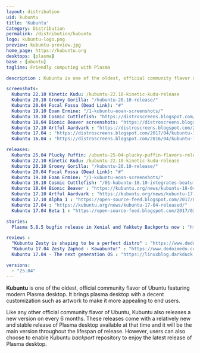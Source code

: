 ```yaml
---
layout: distribution
uid: kubuntu
title: 'Kubuntu'
Category: Distribution
permalink: /distribution/kubuntu
logo: kubuntu-logo.png
preview: kubuntu-preview.jpg
home_page: https://kubuntu.org
desktops: [plasma]
base : [ubuntu]
tagline: Friendly computing with Plasma

description : Kubuntu is one of the oldest, official community flavor of Ubuntu featuring modern Plasma desktop. Stories and updates on Kubuntu

screenshots:
  Kubuntu 22.10 Kinetic Kudu: /kubuntu-22.10-kinetic-kudu-release
  Kubuntu 20.10 Groovy Gorilla: "/kubuntu-20.10-release/"
  Kubuntu 20.04 Focal Fossa (Dead Link): "#"
  Kubuntu 19.10 Eoan Ermine: "/1-kubuntu-eoan-screenshots/"
  Kubuntu 18.10 Cosmic Cuttlefish: "https://distroscreens.blogspot.com/2018/10/kubuntu-1810-cosmic-cuttlefish.html"
  Kubuntu 18.04 Bionic Beaver screenshots: "https://distroscreens.blogspot.com/2018/06/kubuntu-1804-lts-bionic-beaver.html"
  Kubuntu 17.10 Artful Aardvark : "https://distroscreens.blogspot.com/2017/11/kubuntu-1710-artful-aardvark-screenshots.html"
  Kubuntu 17.04 : "https://distroscreens.blogspot.com/2017/04/kubuntu-1704-zesty-zapus-screenshots.html"
  Kubuntu 16.04 : "https://distroscreens.blogspot.com/2016/04/kubuntu-1604-xenial-xerus-screenshots.html"

releases:
  Kubuntu 25.04 Plucky Puffin: /ubuntu-25-04-plucky-puffin-flavors-release/
  Kubuntu 22.10 Kinetic Kudu: /kubuntu-22.10-kinetic-kudu-release
  Kubuntu 20.10 Groovy Gorilla: "/kubuntu-20.10-release/"
  Kubuntu 20.04 Focal Fossa (Dead Link): "#"
  Kubuntu 19.10 Eoan Ermine: "/1-kubuntu-eoan-screenshots/"
  Kubuntu 18.10 Cosmic Cuttlefish: "/01-kubuntu-18.10-integrates-beatuful-plasma-5.13.5/"
  Kubuntu 18.04 Bionic Beaver : "https://kubuntu.org/news/kubuntu-18-04-has-been-released/"
  Kubuntu 17.10 Artful Aardvark : "https://kubuntu.org/news/kubuntu-17-10-artful-aardvark-is-released/"
  Kubuntu 17.10 Alpha 1 : "https://open-source-feed.blogspot.com/2017/06/kubuntu-1710-alpha-1-is-available-now.html"
  Kubuntu 17.04 : "https://kubuntu.org/news/kubuntu-17-04-released/"
  Kubuntu 17.04 Beta 1 : "https://open-source-feed.blogspot.com/2017/02/kubuntu-1704-beta-1-released-with.html"

stories:
  Plasma 5.8.5 bugfix release in Xenial and Yakkety Backports now : "https://kubuntu.org/news/plasma-5-8-5-bugfix-release-in-xenial-and-yakkety-backports-now/"

reviews :
  "Kubuntu Zesty is shaping to be a perfect distro" : "https://www.dedoimedo.com/computers/kubuntu-zesty-perfect.html"
  "Kubuntu 17.04 Zesty Zaphod - Kawabuntu!" : "https://www.dedoimedo.com/computers/kubuntu-zesty.html"
  Kubuntu 17.04 - The next generation OS : "https://linuxblog.darkduck.com/2017/04/kubuntu-1704-next-generation.html"

versions:
  - "25.04"
---
```


**Kubuntu** is one of the oldest, official community flavor of Ubuntu featuring modern Plasma desktop. It brings plasma desktop with a decent customization such as artwork to make it more appealing to end users.

Like any other official community flavor of Ubuntu, Kubuntu also releases a new version on every 6 months. These releases come with a relatively new and stable release of Plasma desktop available at that time and it will be the main version throughout the lifespan of release. However, users can also choose to enable Kubuntu *backport* repository to enjoy the latest release of Plasma desktop.